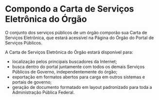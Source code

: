 # Compondo a Carta de Serviços Eletrônica do Órgão

O conjunto dos serviços públicos de um órgão comporão sua Carta de Serviços Eletrônica, que estará acessível na Página do Órgão do Portal de Serviços Públicos.

A Carta de Serviços Eletrônica do Órgão estará disponível para:

* localização pelos principais buscadores da Internet;
* busca dentro do portal juntamente com todos os demais Serviços Públicos de Governo, independentemente do órgão;
* exportação em formatos abertos para carga em outros sistemas e portais de governo;
* geração de documento formatado em layout padronizado para toda a Administração Pública Federal.